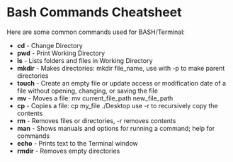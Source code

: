# Bash Commands Cheatsheet

Here are some common commands used for BASH/Terminal:

- **cd** - Change Directory
- **pwd** - Print Working Directory
- **ls** - Lists folders and files in Working Directory
- **mkdir** - Makes directories: mkdir file_name, use with -p to make parent directories
- **touch** - Create an empty file or update access or modification date of a file without opening, changing, or saving the file
- **mv** - Moves a file: mv current_file_path new_file_path
- **cp** - Copies a file: cp my_file ./Desktop use -r to recursively copy the contents
- **rm** - Removes files or directories, -r removes contents
- **man** - Shows manuals and options for running a command; help for commands
- **echo** - Prints text to the Terminal window
- **rmdir** - Removes empty directories